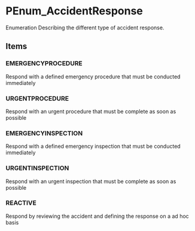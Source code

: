 # PEnum_AccidentResponse

Enumeration Describing the different type of accident response.
<!-- end of short definition -->

## Items

### EMERGENCYPROCEDURE
Respond with a defined emergency procedure that must be conducted immediately

### URGENTPROCEDURE
Respond with an urgent procedure that must be complete as soon as possible

### EMERGENCYINSPECTION
Respond with a defined emergency inspection that must be conducted immediately

### URGENTINSPECTION
Respond with an urgent inspection that must be complete as soon as possible

### REACTIVE
Respond by reviewing the accident and defining the response on a ad hoc basis
